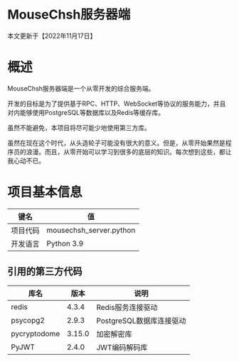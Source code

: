 # MouseChsh服务器端

本文更新于【2022年11月17日】

# 概述

MouseChsh服务器端是一个从零开发的综合服务端。

开发的目标是为了提供基于RPC、HTTP、WebSocket等协议的服务能力，并且对内能够使用PostgreSQL等数据库以及Redis等缓存库。

虽然不能避免，本项目将尽可能少地使用第三方库。

虽然在现在这个时代，从头造轮子可能没有很大的意义。但是，从零开始果然是程序员的浪漫。而且，从零开始可以学习到很多的底层的知识。每次想到这些，都让我心动不已。

# 项目基本信息

| 键名     | 值                      |
| -------- | ----------------------- |
| 项目代码 | mousechsh_server.python |
| 开发语言 | Python 3.9              |

## 引用的第三方代码

| 库名         | 版本   | 说明                     |
| ------------ | ------ | ------------------------ |
| redis        | 4.3.4  | Redis服务连接驱动        |
| psycopg2     | 2.9.3  | PostgreSQL数据库连接驱动 |
| pycryptodome | 3.15.0 | 加密解密库               |
| PyJWT        | 2.4.0  | JWT编码解码库            |
